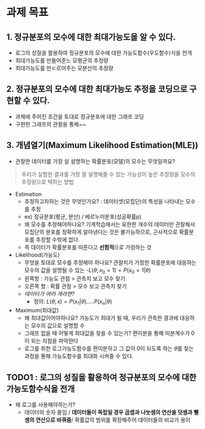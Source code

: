 # 과제 목표 
## 1. 정규분포의 모수에 대한 최대가능도을 알 수 있다.
- 로그의 성질을 활용하여 정규분포의 모수에 대한 가능도함수(우도함수)식을 전개
- 최대가능도를 만들어준느 모평균의 추정량
- 최대가능도를 만ㄷ르어주는 모분산의 추정량
## 2. 정규분포의 모수에 대한 최대가능도 추정을 코딩으로 구현할 수 있다.
- 과제에 주어진 조건을 토대로 정규분포에 대한 그래프 코딩
- 구현한 그래프의 관찰을 통해~~
## 3. 개념열기(Maximum Likelihood Estimation(MLE))
- 관찰한 데이터를 가장 살 설명하는 확률분포(모델)의 모수는 무엇일까요?
> 우리가 실험한 결과를 가장 잘 설명해줄 수 있는 가능성이 높은 추정량을 모수의 추정량으로 택하는 방법
- Estimation
    - 추정하고자하는 것은 무엇인가요? : 데이터셋(모집단)의 특성을 나타내는 모수를 추정
    - ex) 정규분포(평균, 분산) / 베르누이분포(성공확률p)
    - 왜 모수를 추정해야하나요? 기계학습에서는 유한한 개수의 데이터만 관찰해서 모집단의 분포를 정확하게 알아낸다는 것은 불가능하므로, 근사적으로 확률분포를 추정할 수밖에 없다.
    - 즉 데이터가 확률분포를 따른다고 **선험적**으로 가정하는 것
- Likelihood(가능도)
    - 무엇을 토대로 모수를 추정해야 하나요? 관찰치가 가정한 확률분포에 대응하는 모수의 값을 설명될 수 있는
    -$L(\theta; x_0 = 1) = P(x_0 = 1|\theta)$
    - 왼쪽항 : 가능도 관점 > 관측치 보고 모수 찾기
    - 오른쪽 항 : 확률 관점 > 모수 보고 관측치 찾기
    - *데이터가 여러 개라면?*
        - 정의: $L(\theta; x) = P(x_1|\theta) .....P(x_n|\theta)$
- Maximum(최대값)
    - 왜 최대값이어야하나요? 가능도가 최대가 될 때, 우리가 관측한 결과에 대응하는 모수의 값으로 설명할 수 
    - 그래프 없을 때 어떻게 최대값을 찾을 수 있는가? 편미분을 통해 미분계수가 0이 되는 지점을 파악한다
    - 로그를 취한 로그가능도함수를 편미분하고 그 값이 0이 되도록 하는 $\theta$를 찾는 과정을 통해 가능도함수를 최대화 시켜줄 수 있다.

## TODO1 : 로그의 성질을 활용하여 정규분포의 모수에 대한 가능도함수식을 전개
- 왜 로그를 사용해야하는가? 
    -   데이터의 숫자 줄임 / **데이터들이 독립일 경우 곱셉과 나눗셈의 연산을 덧셈과 뺄셈의 연산으로 바꿔줌**/ 확률값의 범위를 확장해주어 데이터들의 비교가 용이

